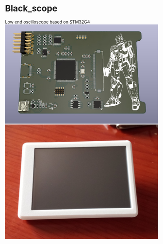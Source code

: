 # Black_scope
Low end oscilloscope based on STM32G4
![Alt text](images/board_3d.jpg?raw=true "Title")
![Alt text](images/case_front1_3d_print.jpg?raw=true "Title")
